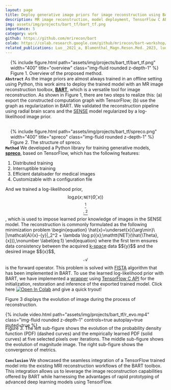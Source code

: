 ```yaml
---
layout: page
title: Deploy generative image priors for image reconstruction using BART
description: MR image reconstruction, model deployment, TensorFlow C API, TensorFlow computation graph
img: assets/img/projects/bart_tf/bart_tf.png
importance: 5
category: work
github: https://github.com/mrirecon/bart
colab: https://colab.research.google.com/github/mrirecon/bart-workshop/blob/master/ismrm2021/bart_tensorflow/bart_tf.ipynb
related_publications: Luo__2021_a, Blumenthal_Magn.Reson.Med._2023, luo2023generative
---
```

<div style="float: right; margin-left: 1rem; margin-bottom: 0rem">
{% include figure.html path="assets/img/projects/bart_tf/bart_tf.png" width="400" title="overview" class="img-fluid rounded z-depth-1" %}
<div class="caption_post">
    Figure 1. Overview of the proposed method.
</div>
</div>

**`Abstract`** 
As the image priors are almost always trained in an offline setting using Python, this work aims to deploy the trained model with an MR image reconstruction toolbox, **[BART](https://github.com/mrirecon/bart)**, which is a versatile tool for image reconstruction. As shown in Figure 1, there are two steps to realize this: (a) export the constructed computation graph with TensorFlow; (b) use the graph as regularization in BART.
We validated the reconstruction pipeline using radial brain scans and the [SENSE](https://pubmed.ncbi.nlm.nih.gov/10542355/) model regularized by a log-likelihood image prior.

<div style="float: right; margin-left: 1rem; margin-bottom: 0rem; margin-top: 1rem">
{% include figure.html path="assets/img/projects/bart_tf/spreco.png" width="400" title="spreco" class="img-fluid rounded z-depth-1" %}
<div class="caption_post">
    Figure 2. The structure of spreco.
</div>
</div>

**`Method`** We developed a Python library for training generative models, **[spreco](https://github.com/mrirecon/spreco)**, based on TensorFlow, which has the following features:
1. Distributed training 
2. Interruptible training
3. Efficient dataloader for medical images
4. Customizable with a configuration file

And we trained a log-likelihood prior, $$\log p({x};\mathtt{NET}(\hat{\Theta}, {x}))$$[$$^1$$](https://arxiv.org/abs/1701.05517)[$$^{,\ 2}$$](https://arxiv.org/abs/2011.13456), which is used to impose learned prior knowledge of images in the SENSE model. 
The reconstruction is commonly formulated as the following minimization problem
\begin{equation}
    \hat{x}=\underset{x}{\arg\min}\ \|\mathcal{A}{x}-{y}\|_2^2 + \lambda \log p({x};\mathtt{NET}(\hat{\Theta}, {x})),\nonumber
    \label{eq:1}
\end{equation}
where the first term ensures data consistency between the acquired [k-space](https://en.wikipedia.org/wiki/K-space_(magnetic_resonance_imaging)) data $${y}$$ and the desired image $${x}$$, $$\mathcal{A}$$ is the forward operator. This problem is solved with [FISTA](https://www.ceremade.dauphine.fr/~carlier/FISTA) algorithm that has been implemented in BART. To use the learned log-likelihood prior with BART, we have implemented a [wrapper](https://github.com/mrirecon/bart/commit/8b8d4ed2a727bcbc19a11e9ddd64d46f7e5e21d9) using [TensorFlow C API]([$$^1$$](https://www.tensorflow.org/install/lang_c)) for the initialization, restoration and inference of the exported trained model. Click here [![Open In Colab](https://colab.research.google.com/assets/colab-badge.svg)](https://colab.research.google.com/github/mrirecon/bart-workshop/blob/master/ismrm2021/bart_tensorflow/bart_tf.ipynb) and give a quick tryout!

Figure 3 displays the evolution of image during the process of reconstruction.
<div style="margin-bottom: 0rem">
<div style="margin-bottom: -0.5rem">
{% include video.html path="assets/img/projects/bart_tf/r_evo.mp4" class="img-fluid rounded z-depth-1" controls=true autoplay=true muted=true %}
</div>
<div class="caption_post" style="margin-bottom: 1rem">
    Figure 3. The left sub-figure shows the evolution of the probability density function (PDF) (dashed curves) and the empirically learned PDF (solid curves) at five selected pixels over iterations. The middle sub-figure shows the evolution of magnitude image. The right sub-figure shows the convergence of metrics.
</div>
</div>


**`Conclusion`** We showcased the seamless integration of a TensorFlow trained model into the existing MRI reconstruction workflows of the BART toolbox. 
This integration allows us to leverage the image reconstruction capabilities offered by BART while harnessing the advantages of rapid prototyping of advanced deep learning models using TensorFlow.
